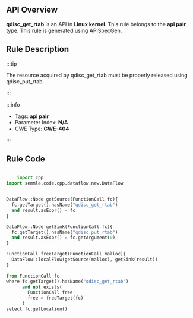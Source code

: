 ---
---


## API Overview
**qdisc_get_rtab** is an API in **Linux kernel**. This rule belongs to the **api pair** type. This rule is generated using [APISpecGen](../../tools/APISpecGen).
## Rule Description

:::tip

The resource acquired by qdisc_get_rtab must be properly released using qdisc_put_rtab

:::

:::info

- Tags: **api pair**
- Parameter Index: **N/A**
- CWE Type: **CWE-404**

:::

## Rule Code
```python

    import cpp
import semmle.code.cpp.dataflow.new.DataFlow


DataFlow::Node getSource(FunctionCall fc){
  fc.getTarget().hasName("qdisc_get_rtab")
  and result.asExpr() = fc
}

DataFlow::Node getSink(FunctionCall fc){
  fc.getTarget().hasName("qdisc_put_rtab")
  and result.asExpr() = fc.getArgument(0)
}

FunctionCall freeTarget(FunctionCall malloc){
  DataFlow::localFlow(getSource(malloc), getSink(result))
}

from FunctionCall fc
where fc.getTarget().hasName("qdisc_get_rtab")
      and not exists(
        FunctionCall free| 
        free = freeTarget(fc)
      )
select fc.getLocation()

    
```